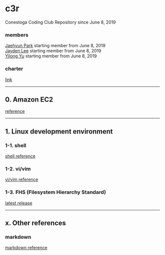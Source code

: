 # c3r 
Conestoga Coding Club Repository since June 8, 2019

### members
[Jaehyun Park](https://jaeyp.github.io/) starting member from June 8, 2019  
[Jayden Lee]() starting member from June 8, 2019  
[Yilong Yu]() starting member from June 8, 2019  

### charter 
[link](https://github.com/jaeyp/c3r/blob/master/doc/charter.txt)

---

## 0. Amazon EC2
[reference](https://github.com/jaeyp/c3r/tree/master/ec2)

---

## 1. Linux development environment
### 1-1. shell
[shell reference](https://github.com/jaeyp/c3r/tree/master/shell)

### 1-2. vi/vim
[vi/vim reference](https://github.com/jaeyp/c3/tree/master/vi)

### 1-3. FHS (Filesystem Hierarchy Standard)
[latest release](https://refspecs.linuxfoundation.org/FHS_3.0/fhs/index.html)  

---

## x. Other references
### markdown
[markdown reference](https://github.com/jaeyp/markdown)
